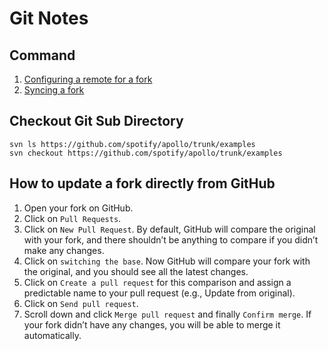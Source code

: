 Git Notes
=========

## Command

1. [Configuring a remote for a fork](https://help.github.com/articles/configuring-a-remote-for-a-fork/)
2. [Syncing a fork](https://help.github.com/articles/syncing-a-fork/)


## Checkout Git Sub Directory
```
svn ls https://github.com/spotify/apollo/trunk/examples
svn checkout https://github.com/spotify/apollo/trunk/examples
```


## How to update a fork directly from GitHub

1. Open your fork on GitHub.
2. Click on `Pull Requests`.
3. Click on `New Pull Request`. By default, GitHub will compare the original with your fork, and there shouldn’t be anything to compare if you didn’t make any changes.
4. Click on `switching the base`. Now GitHub will compare your fork with the original, and you should see all the latest changes.
5. Click on `Create a pull request` for this comparison and assign a predictable name to your pull request (e.g., Update from original).
6. Click on `Send pull request`.
7. Scroll down and click `Merge pull request` and finally `Confirm merge`. If your fork didn’t have any changes, you will be able to merge it automatically.
